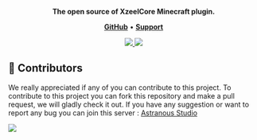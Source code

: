 <p align="center">
  <strong>The open source of XzeelCore Minecraft plugin.</strong>
  </p>

<p align="center">
    <a href="https://github.com/Xzeel/XzeelCore"><b>GitHub</b></a> •
    <a href="https://discord.gg/UF8dSpCkFa"><b>Support</b></a>
</p>

<p align="center"> 
  <a href="https://discord.gg/SnnbztmqyR" target="_blank"> <img src="https://discordapp.com/api/guilds/1229380865167986718/widget.png?style=banner2"/> </a>
  <a href="https://discord.gg/UF8dSpCkFa" target="_blank"> <img src="https://discordapp.com/api/guilds/1165612809258807316/widget.png?style=banner2"/> </a>
</p>

## 👥 Contributors
We really appreciated if any of you can contribute to this project. To contribute to this project you can fork this repository and make a pull request, we will gladly check it out. If you have any suggestion or want to report any bug you can join this server : [Astranous Studio](https://discord.gg/UF8dSpCkFa)

<a href="https://github.com/Xzeel/XzeelCore/graphs/contributors">
  <img src="https://contributors-img.web.app/image?repo=xzeel/xzeelcore" />
</a>
